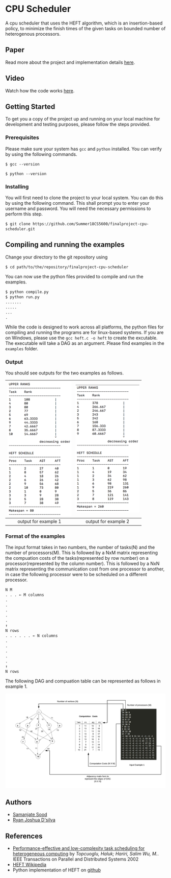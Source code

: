 # CPU Scheduler

A cpu scheduler that uses the HEFT algorithm, which is an insertion-based policy, to minimize the finish times of the given tasks on bounded number of heterogenous processors.

## Paper

Read more about the project and implementation details [here]().

## Video

Watch how the code works [here]().

## Getting Started

To get you a copy of the project up and running on your local machine for development and testing purposes, please follow the steps provided.

### Prerequisites

Please make sure your system has `gcc` and `python` installed. You can verify by using the following commands.

```
$ gcc --version
```

```
$ python --version
```

### Installing

You will first need to clone the project to your local system. You can do this by using the following command. This shall prompt you to enter your username and password. You will need the necessary permissions to perform this step.

```
$ git clone https://github.com/Summer18CS5600/finalproject-cpu-scheduler.git
```

## Compiling and running the examples

Change your directory to the git repository using

```
$ cd path/to/the/repository/finalproject-cpu-scheduler
```

You can now use the python files provided to compile and run the examples.

```
$ python compile.py
$ python run.py
.......
.....
...
.
```

While the code is designed to work across all platforms, the python files for compiling and running the programs are for linux-based systems. If you are on Windows, please use the `gcc heft.c -o heft` to create the excutable. The executable will take a DAG as an argument. Please find examples in the `examples` folder.

### Output

You should see outputs for the two examples as follows.

| <img src="images/1.png" alt="dag1" width="200px"/> | <img src="images/2.png" alt="dag2" width="200px"/> |
|:---:|:---:|
| output for example 1 | output for example 2 |

### Format of the examples

The input format takes in two numbers, the number of tasks(N) and the number of processors(M). This is followed by a NxM matrix representing the compuation costs of the tasks(represented by row number) on a processor(represented by the column number). This is followed by a NxN matrix representing the communication cost from one processor to another, in case the following processor were to be scheduled on a different processor.

```
N M
. . . ← M columns
.
.
.
.
.
↑	
N rows
. . . . . . ← N columns
.
.
.
.
.
↑
N rows
```

The following DAG and compuation table can be represented as follows in example 1.

<img src="images/3.png" alt="dag1" width="900px"/> 

## Authors

* [Samanjate Sood](https://samanjate.github.io/)
* [Ryan Joshua D'silva](https://github.com/RJXIII)

## References

* [Performance-effective and low-complexity task scheduling for heterogeneous computing](http://ieeexplore.ieee.org/xpls/abs_all.jsp?arnumber=993206) by *Topcuoglu, Haluk; Hariri, Salim Wu, M.*.  IEEE Transactions on Parallel and Distributed Systems 2002
* [HEFT Wikipedia](http://en.wikipedia.org/wiki/Heterogeneous_Earliest_Finish_Time)
* Python implementation of HEFT on [github](https://github.com/mrocklin/heft)
